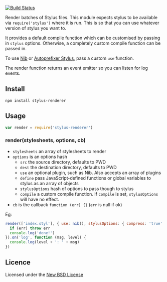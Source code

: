 [![Build Status](https://travis-ci.org/bengourley/node-stylus-renderer.png?branch=master)](https://travis-ci.org/bengourley/node-stylus-renderer)

Render batches of Stylus files. This module expects stylus to be available via
`require('stylus')` where it is run. This is so that you can use whatever version
of stylus you want to.

It provides a default compile function which can be customised by passing in
`stylus` options. Otherwise, a completely custom compile function can be passed in.

To use [Nib](https://github.com/visionmedia/nib) or [Autoprefixer Stylus](https://github.com/jenius/autoprefixer-stylus), pass a custom `use` function.

The render function returns an event emitter so you can listen for log events.

## Install

```
npm install stylus-renderer
```

## Usage

```js
var render = require('stylus-renderer')
```

### render(stylesheets, options, cb)

- `stylesheets` an array of stylesheets to render
- `options` is an options hash
  - `src` the source directory, defaults to PWD
  - `dest` the destination directory, defaults to PWD
  - `use` an optional plugin, such as Nib. Also accepts an array of plugins
  - `define` pass JavaScript-defined functions or global variables to stylus as an array of objects
  - `stylusOptions` hash of options to pass though to stylus
  - `compile` a custom compile function. If `compile` is set, `stylusOptions` will have no effect.
- `cb` is the callback `function (err) {}` (`err` is null if ok)

Eg:
```js
render(['index.styl'], { use: nib(), stylusOptions: { compress: 'true' } }, function (err) {
  if (err) throw err
  console.log('done!')
}).on('log', function (msg, level) {
  console.log(level + ': ' + msg)
})
```

## Licence
Licensed under the [New BSD License](http://opensource.org/licenses/bsd-license.php)
